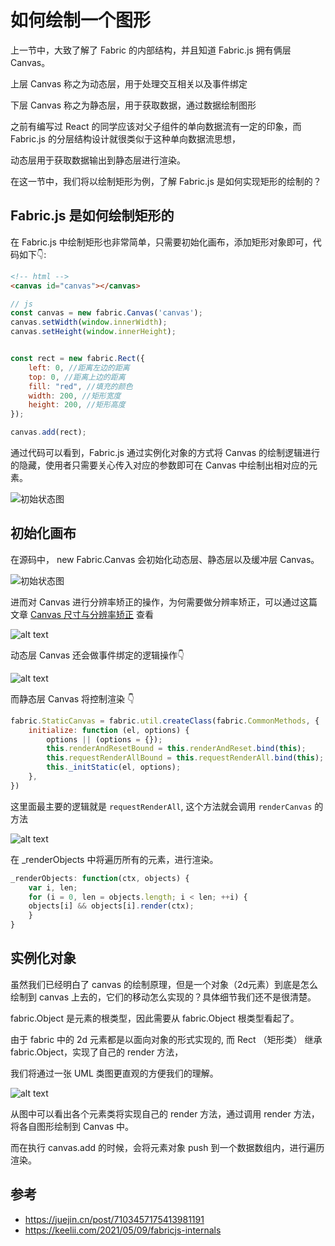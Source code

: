 # 如何绘制一个图形

上一节中，大致了解了 Fabric 的内部结构，并且知道 Fabric.js 拥有俩层 Canvas。

上层 Canvas 称之为动态层，用于处理交互相关以及事件绑定

下层 Canvas 称之为静态层，用于获取数据，通过数据绘制图形

之前有编写过 React 的同学应该对父子组件的单向数据流有一定的印象，而 Fabric.js 的分层结构设计就很类似于这种单向数据流思想，

动态层用于获取数据输出到静态层进行渲染。

在这一节中，我们将以绘制矩形为例，了解 Fabric.js 是如何实现矩形的绘制的？

## Fabric.js 是如何绘制矩形的

在 Fabric.js 中绘制矩形也非常简单，只需要初始化画布，添加矩形对象即可，代码如下👇:

```html
<!-- html -->
<canvas id="canvas"></canvas>
```

```js
// js
const canvas = new fabric.Canvas('canvas');
canvas.setWidth(window.innerWidth);
canvas.setHeight(window.innerHeight);


const rect = new fabric.Rect({
    left: 0, //距离左边的距离
    top: 0, //距离上边的距离
    fill: "red", //填充的颜色
    width: 200, //矩形宽度
    height: 200, //矩形高度
});

canvas.add(rect);
```

通过代码可以看到，Fabric.js 通过实例化对象的方式将 Canvas 的绘制逻辑进行的隐藏，使用者只需要关心传入对应的参数即可在 Canvas 中绘制出相对应的元素。



![初始状态图](./../../public/assets/fabric/7.png)

## 初始化画布

在源码中， new Fabric.Canvas 会初始化动态层、静态层以及缓冲层 Canvas。

![初始状态图](./../../public/assets/fabric/8.png)

进而对 Canvas 进行分辨率矫正的操作，为何需要做分辨率矫正，可以通过这篇文章 [Canvas 尺寸与分辨率矫正](https://enson0131.github.io/vitePress-blob/guide/canvas/Canvas%E5%B0%BA%E5%AF%B8%E5%8F%8A%E5%88%86%E8%BE%A8%E7%8E%87%E7%9F%AB%E6%AD%A3) 查看 

![alt text](./../../public/assets/fabric/9.png)

动态层 Canvas 还会做事件绑定的逻辑操作👇

![alt text](./../../public/assets/fabric/10.png)

而静态层 Canvas 将控制渲染 👇

```js
fabric.StaticCanvas = fabric.util.createClass(fabric.CommonMethods, {
    initialize: function (el, options) {
        options || (options = {});
        this.renderAndResetBound = this.renderAndReset.bind(this);
        this.requestRenderAllBound = this.requestRenderAll.bind(this);
        this._initStatic(el, options);
    },
})
```

这里面最主要的逻辑就是 `requestRenderAll`, 这个方法就会调用 `renderCanvas` 的方法

![alt text](./../../public/assets/fabric/11.png)

在 _renderObjects 中将遍历所有的元素，进行渲染。

```js
_renderObjects: function(ctx, objects) {
    var i, len;
    for (i = 0, len = objects.length; i < len; ++i) {
    objects[i] && objects[i].render(ctx);
    }
}
```

## 实例化对象

虽然我们已经明白了 canvas 的绘制原理，但是一个对象（2d元素）到底是怎么绘制到 canvas 上去的，它们的移动怎么实现的？具体细节我们还不是很清楚。 


fabric.Object 是元素的根类型，因此需要从 fabric.Object 根类型看起了。

由于 fabric 中的 2d 元素都是以面向对象的形式实现的, 而 Rect （矩形类） 继承 fabric.Object，实现了自己的 render 方法，

我们将通过一张 UML 类图更直观的方便我们的理解。

![alt text](./../../public/assets/fabric/16.png)


从图中可以看出各个元素类将实现自己的 render 方法，通过调用 render 方法，将各自图形绘制到 Canvas 中。

而在执行 canvas.add 的时候，会将元素对象 push 到一个数据数组内，进行遍历渲染。



## 参考
- https://juejin.cn/post/7103457175413981191
- https://keelii.com/2021/05/09/fabricjs-internals